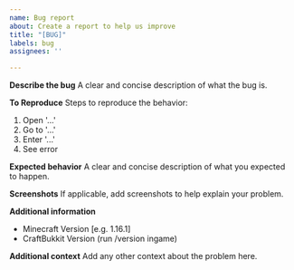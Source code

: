 ```yaml
---
name: Bug report
about: Create a report to help us improve
title: "[BUG]"
labels: bug
assignees: ''

---
```


**Describe the bug**
A clear and concise description of what the bug is.

**To Reproduce**
Steps to reproduce the behavior:
1. Open '...'
2. Go to '...'
3. Enter '...'
4. See error

**Expected behavior**
A clear and concise description of what you expected to happen.

**Screenshots**
If applicable, add screenshots to help explain your problem.

**Additional information**
 - Minecraft Version [e.g. 1.16.1]
 - CraftBukkit Version (run /version ingame)

**Additional context**
Add any other context about the problem here.
